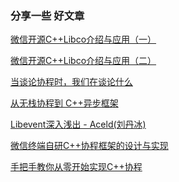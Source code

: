 
### 分享一些 好文章

[微信开源C++Libco介绍与应用（一）](https://zhuanlan.zhihu.com/p/51078499)

[微信开源C++Libco介绍与应用（二）](https://zhuanlan.zhihu.com/p/51081816)

[当谈论协程时，我们在谈论什么](https://mp.weixin.qq.com/s/IO4ynnKEfy2Rt-Me7EIeqg)

[从无栈协程到 C++异步框架](https://mp.weixin.qq.com/s/QVXE7QbxEchl8ue4SoijiQ)

[Libevent深入浅出 - Aceld(刘丹冰)](https://aceld.gitbooks.io/libevent/content/)

[微信终端自研C++协程框架的设计与实现](https://mp.weixin.qq.com/s/c17DaD7JbKlDFT6J8haEFw)

[手把手教你从零开始实现C++协程](https://mp.weixin.qq.com/s/89YAownU5iCdJo95xIdT-w)

[]()

[]()

[]()

[]()

[]()


[]()

[]()

[]()

[]()

[]()

[]()

[]()

[]()
